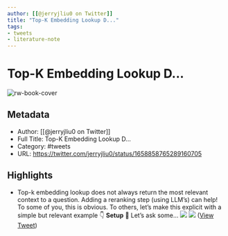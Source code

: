 ```yaml
---
author: [[@jerryjliu0 on Twitter]]
title: "Top-K Embedding Lookup D..."
tags: 
- tweets
- literature-note
---
```

# Top-K Embedding Lookup D...

![rw-book-cover](https://pbs.twimg.com/profile_images/1283610285031460864/1Q4zYhtb.jpg)

## Metadata
- Author: [[@jerryjliu0 on Twitter]]
- Full Title: Top-K Embedding Lookup D...
- Category: #tweets
- URL: https://twitter.com/jerryjliu0/status/1658858765289160705

## Highlights
- Top-k embedding lookup does not always return the most relevant context to a question. Adding a reranking step (using LLM’s) can help!
  To some of you, this is obvious. To others, let’s make this explicit with a simple but relevant example 👇
  **Setup** 🧱
  Let’s ask some… 
  ![](https://pbs.twimg.com/media/FwVzDGbaYAAj0Lm.jpg) 
  ![](https://pbs.twimg.com/media/FwVzIkSaAAAmJ0u.jpg) ([View Tweet](https://twitter.com/jerryjliu0/status/1658858765289160705))
